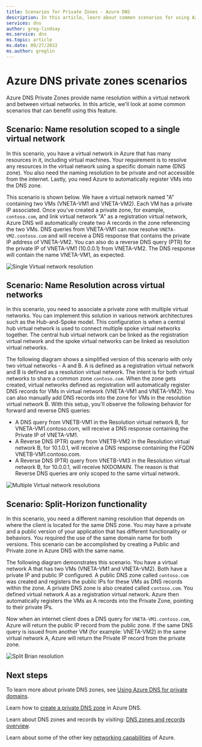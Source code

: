 ```yaml
---
title: Scenarios for Private Zones - Azure DNS
description: In this article, learn about common scenarios for using Azure DNS Private Zones.
services: dns
author: greg-lindsay
ms.service: dns
ms.topic: article
ms.date: 09/27/2022
ms.author: greglin
---
```


# Azure DNS private zones scenarios

Azure DNS Private Zones provide name resolution within a virtual network and between virtual networks. In this article, we'll look at some common scenarios that can benefit using this feature.

## Scenario: Name resolution scoped to a single virtual network

In this scenario, you have a virtual network in Azure that has many resources in it, including virtual machines. Your requirement is to resolve any resources in the virtual network using a specific domain name (DNS zone). You also need the naming resolution to be private and not accessible from the internet. Lastly, you need Azure to automatically register VMs into the DNS zone.

This scenario is shown below. We have a virtual network named "A" containing two VMs (VNETA-VM1 and VNETA-VM2). Each VM has a private IP associated. Once you've created a private zone, for example, `contoso.com`, and link virtual network "A" as a registration virtual network, Azure DNS will automatically create two A records in the zone referencing the two VMs. DNS queries from VNETA-VM1 can now resolve `VNETA-VM2.contoso.com` and will receive a DNS response that contains the private IP address of VNETA-VM2.
You can also do a reverse DNS query (PTR) for the private IP of VNETA-VM1 (10.0.0.1) from VNETA-VM2. The DNS response will contain the name VNETA-VM1, as expected. 

![Single Virtual network resolution](./media/private-dns-scenarios/single-vnet-resolution.png)

## Scenario: Name Resolution across virtual networks

In this scenario, you need to associate a private zone with multiple virtual networks. You can implement this solution in various network architectures such as the Hub-and-Spoke model. This configuration is when a central hub virtual network is used to connect multiple spoke virtual networks together. The central hub virtual network can be linked as the registration virtual network and the spoke virtual networks can be linked as resolution virtual networks. 

The following diagram shows a simplified version of this scenario with only two virtual networks - A and B. A is defined as a registration virtual network and B is defined as a resolution virtual network. The intent is for both virtual networks to share a common zone `contoso.com`. When the zone gets created, virtual networks defined as registration will automatically register DNS records for VMs in virtual network (VNETA-VM1 and VNETA-VM2). You can also manually add DNS records into the zone for VMs in the resolution virtual network B. With this setup, you'll observe the following behavior for forward and reverse DNS queries:
* A DNS query from VNETB-VM1 in the Resolution virtual network B, for VNETA-VM1.contoso.com, will receive a DNS response containing the Private IP of VNETA-VM1.
* A Reverse DNS (PTR) query from VNETB-VM2 in the Resolution virtual network B, for 10.1.0.1, will receive a DNS response containing the FQDN VNETB-VM1.contoso.com.  
* A Reverse DNS (PTR) query from VNETB-VM3 in the Resolution virtual network B, for 10.0.0.1, will receive NXDOMAIN. The reason is that Reverse DNS queries are only scoped to the same virtual network. 

![Multiple Virtual network resolutions](./media/private-dns-scenarios/multi-vnet-resolution.png)

## Scenario: Split-Horizon functionality

In this scenario, you need a different naming resolution that depends on where the client is located for the same DNS zone. You may have a private and a public version of your application that has different functionality or behaviors. You required the use of the same domain name for both versions. This scenario can be accomplished by creating a Public and Private zone in Azure DNS with the same name. 

The following diagram demonstrates this scenario. You have a virtual network A that has two VMs (VNETA-VM1 and VNETA-VM2). Both have a private IP and public IP configured. A public DNS zone called `contoso.com` was created and registers the public IPs for these VMs as DNS records within the zone. A private DNS zone is also created called `contoso.com`. You defined virtual network A as a registration virtual network. Azure then automatically registers the VMs as A records into the Private Zone, pointing to their private IPs.

Now when an internet client does a DNS query for `VNETA-VM1.contoso.com`, Azure will return the public IP record from the public zone. If the same DNS query is issued from another VM (for example: VNETA-VM2) in the same virtual network A, Azure will return the Private IP record from the private zone. 

![Split Brian resolution](./media/private-dns-scenarios/split-brain-resolution.png)

## Next steps
To learn more about private DNS zones, see [Using Azure DNS for private domains](private-dns-overview.md).

Learn how to [create a private DNS zone](./private-dns-getstarted-powershell.md) in Azure DNS.

Learn about DNS zones and records by visiting: [DNS zones and records overview](dns-zones-records.md).

Learn about some of the other key [networking capabilities](../networking/fundamentals/networking-overview.md) of Azure.
